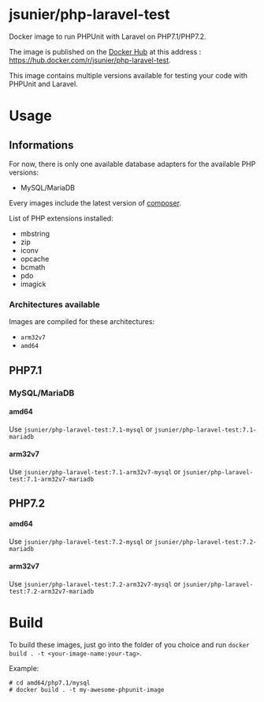 # jsunier/php-laravel-test

Docker image to run PHPUnit with Laravel on PHP7.1/PHP7.2.

The image is published on the [Docker Hub](https://hub.docker.com) at this address : https://hub.docker.com/r/jsunier/php-laravel-test.

This image contains multiple versions available for testing your code with PHPUnit and Laravel.

# Usage

## Informations

For now, there is only one available database adapters for the available PHP versions:

* MySQL/MariaDB

Every images include the latest version of [composer](https://getcomposer.org).

List of PHP extensions installed:

* mbstring
* zip
* iconv
* opcache
* bcmath
* pdo
* imagick

### Architectures available

Images are compiled for these architectures:

* `arm32v7`
* `amd64`

## PHP7.1

### MySQL/MariaDB

#### amd64

Use `jsunier/php-laravel-test:7.1-mysql` or `jsunier/php-laravel-test:7.1-mariadb`

#### arm32v7

Use `jsunier/php-laravel-test:7.1-arm32v7-mysql` or `jsunier/php-laravel-test:7.1-arm32v7-mariadb`

## PHP7.2

#### amd64

Use `jsunier/php-laravel-test:7.2-mysql` or `jsunier/php-laravel-test:7.2-mariadb`

#### arm32v7

Use `jsunier/php-laravel-test:7.2-arm32v7-mysql` or `jsunier/php-laravel-test:7.2-arm32v7-mariadb`

# Build

To build these images, just go into the folder of you choice and run `docker build . -t <your-image-name:your-tag>`.

Example: 
```
# cd amd64/php7.1/mysql
# docker build . -t my-awesome-phpunit-image
```
